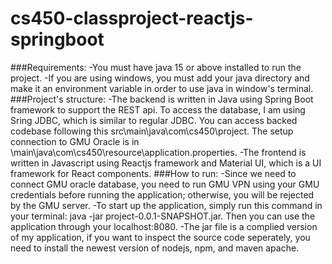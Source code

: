 # cs450-classproject-reactjs-springboot

###Requirements:
-You must have java 15 or above installed to run the project.
-If you are using windows, you must add your java directory and make it an environment variable in order to use java in window's terminal.
###Project's structure:
-The backend is written in Java using Spring Boot framework to support the REST api. To access the database, I am using Sring JDBC, which is similar to regular JDBC. You can access backed codebase following this src\main\java\com\cs450\project\. The setup connection to GMU Oracle is in \main\java\com\cs450\resource\application.properties.
-The frontend is written in Javascript using Reactjs framework and Material UI, which is a UI framework for React components.
###How to run:
-Since we need to connect GMU oracle database, you need to run GMU VPN using your GMU credentials before running the application; otherwise, you will be rejected by the GMU server.
-To start up the application, simply run this command in your terminal: java -jar project-0.0.1-SNAPSHOT.jar. Then you can use the application through your localhost:8080.
-The jar file is a complied version of my application, if you want to inspect the source code seperately, you need to install the newest version of nodejs, npm, and maven apache.
